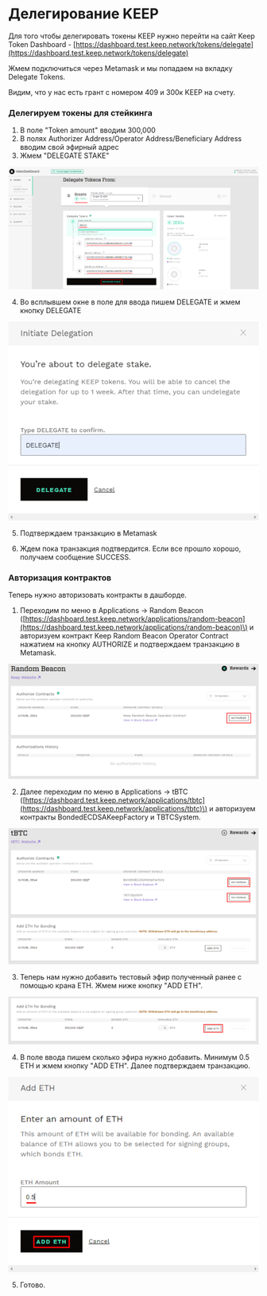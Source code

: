 # Делегирование KEEP

Для того чтобы делегировать токены KEEP нужно перейти на сайт Keep Token Dashboard - [https://dashboard.test.keep.network/tokens/delegate](https://dashboard.test.keep.network/tokens/delegate)

Жмем подключиться через Metamask и мы попадаем на вкладку Delegate Tokens.

Видим, что у нас есть грант с номером 409 и 300к KEEP на счету.

### Делегируем токены для стейкинга

1. В поле "Token amount" вводим 300,000
2. В полях Authorizer Address/Operator Address/Beneficiary Address вводим свой эфирный адрес
3. Жмем "DELEGATE STAKE"

![](../../.gitbook/assets/image%20%289%29.png)

   4. Во всплывшем окне в поле для ввода пишем DELEGATE и жмем кнопку DELEGATE

![](../../.gitbook/assets/image%20%286%29.png)

   5. Подтверждаем транзакцию в Metamask

   6. Ждем пока транзакция подтвердится. Если все прошло хорошо, получаем сообщение SUCCESS.

### Авторизация контрактов

Теперь нужно авторизовать контракты в дашборде. 

1. Переходим по меню в  Applications -&gt; Random Beacon \([https://dashboard.test.keep.network/applications/random-beacon](https://dashboard.test.keep.network/applications/random-beacon)\) и авторизуем контракт Keep Random Beacon Operator Contract нажатием на кнопку AUTHORIZE и подтверждаем транзакцию в Metamask. 

![](../../.gitbook/assets/image%20%2814%29.png)

   2. Далее переходим по меню в  Applications -&gt; tBTC \([https://dashboard.test.keep.network/applications/tbtc](https://dashboard.test.keep.network/applications/tbtc)\) и авторизуем контракты BondedECDSAKeepFactory и TBTCSystem.

![](../../.gitbook/assets/image%20%2813%29.png)

   3. Теперь нам нужно добавить тестовый эфир полученный ранее с помощью крана ETH. Жмем ниже кнопку "ADD ETH".

![](../../.gitbook/assets/image%20%2817%29.png)

   4. В поле ввода пишем сколько эфира нужно добавить. Минимум 0.5 ETH и жмем кнопку "ADD ETH". Далее подтверждаем транзакцию.

![](../../.gitbook/assets/image%20%2811%29.png)

   5. Готово.

